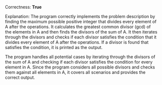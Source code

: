 Correctness: **True**

Explanation: 
The program correctly implements the problem description by finding the maximum possible positive integer that divides every element of A after the operations. It calculates the greatest common divisor (gcd) of the elements in A and then finds the divisors of the sum of A. It then iterates through the divisors and checks if each divisor satisfies the condition that it divides every element of A after the operations. If a divisor is found that satisfies the condition, it is printed as the output.

The program handles all potential cases by iterating through the divisors of the sum of A and checking if each divisor satisfies the condition for every element in A. Since the program considers all possible divisors and checks them against all elements in A, it covers all scenarios and provides the correct output.
